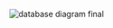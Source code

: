 ![database diagram final](https://github.com/radatanasov210/SAP-Project/assets/115942521/71404fe6-8b60-4d49-a82a-4542176f0f81)
